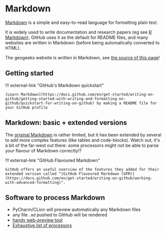 
# Markdown

[Markdown](https://www.markdownguide.org/) is a simple and easy-to-read language for formatting plain text.

It is widely used to write documentation and research papers (eg see [R Markdown](https://rmarkdown.rstudio.com/)), GitHub uses it as the default for README files, and many websites are written in Markdown (before being automatically converted to HTML).

The geogeeks website is written in Markdown, see [the source of this page](https://github.com/tudelft3d/geogeeks/edit/main/docs/writing/markdown.md)!


## Getting started

!!! external-link "GitHub's Markdown quickstart"

    [Learn Markdown](https://docs.github.com/en/get-started/writing-on-github/getting-started-with-writing-and-formatting-on-github/quickstart-for-writing-on-github) by making a README file for your GitHub profile


## Markdown: basic + extended versions

The [original Markdown](https://daringfireball.net/projects/markdown/) is rather limited, but it has been extended by several to add more complex features (like tables and code-blocks).
Watch out, it's a bit of the far-west out there: some processors might not be able to parse your flavour of Markdown correctly!?

!!! external-link "GitHub Flavoured Markdown"

    GitHub offers an useful overview of the features they added for their extended version called "[GitHub Flavoured Markdown (GFM)](https://docs.github.com/en/get-started/writing-on-github/working-with-advanced-formatting)".


## Software to process Markdown

  - PyCharm/CLion will preview automatically any Markdown files
  - any file `.md` pushed to GitHub will be rendered 
  - [handy web-preview tool](https://dillinger.io/)
  - [Exhaustive list of processors](https://github.com/markdown/markdown.github.com/wiki/Implementations)



